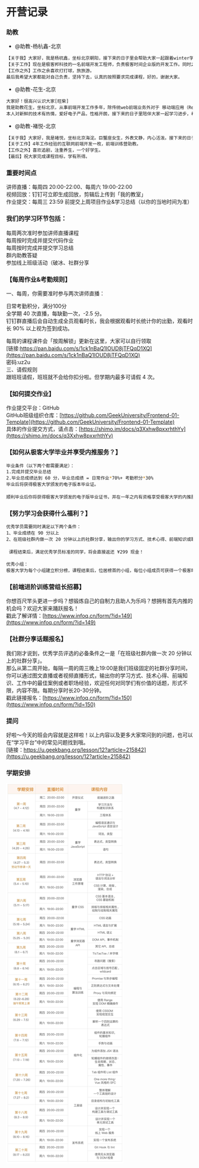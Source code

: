 # 开营记录

### 助教
- @助教-杨杭鑫-北京 
```bash
【关于我】大家好，我是杨杭鑫，坐标北京朝阳，接下来的日子里会帮助大家一起跟着winter学习前端训练营的课程，在学习过程中，欢迎大家随时骚扰。
【关于工作】现在是极客邦科技的一名前端开发工程师，负责极客时间企业版的开发工作。同时之前也有幸担任过前端训练营第0期的助教。
【工作之外】工作之余喜欢打打球，旅旅游。
最后我希望大家都能对自己负责，坚持下去，认真的按照要求完成课程，好的，谢谢大家。
```
- @助教-花生-北京 
```bash
大家好！很高兴认识大家[旺柴]
我是助教花生，坐标北京，从事前端开发工作多年，除传统web前端业务外对于 移动端应用（ReactNative、Flutter）桌面端应用（Electron）以及Nodejs也有较多实践，对工程化与可视化编辑方向有较多深入的了解。
本人对新鲜的技术有热情，爱好电子产品，性格开朗，接下来的日子里陪伴大家一起学习进步，希望各位学员都可以学有所成哦～
```
- @助教-褚悦-北京
```bash
【关于我】大家好，我是褚悦，坐标北京海淀。巨蟹座女生，外表文静，内心活泼。接下来的日子，希望和大家一起学习，一起成长。
【关于工作】4年工作经验的互联网前端开发一枚，前端训练营助教。
【工作之外】喜欢追剧，注重养生，一个好学生。
【最后】祝大家完成课程目标，学有所得。
```
### 重要时间点
讲师直播：每周四 20:00-22:00、每周六 19:00-22:00  
视频回放：钉钉可立即生成回放，剪辑后上传到「我的教室」  
作业提交：每周三 23:59 前提交上周项目作业&学习总结（以你的当地时间为准）
### 我们的学习环节包括：
每周两次准时参加讲师直播课程  
每周按时完成并提交代码作业   
每周按时完成并提交学习总结  
群内助教答疑  
参加线上班级活动（破冰、社群分享  
### 【每周作业&考勤规则】
一、每周，你需要准时参与两次讲师直播：
 
日常考勤积分，满分100分  
全学期 40 次直播，每缺勤一次，-2.5 分。  
钉钉群直播后会自动生成全员观看时长，我会根据观看时长统计你的出勤，观看时长 90% 以上视为签到成功。  

每周的课程课件会「按周解锁」更新在这里，大家可以自行领取  
[链接:https://pan.baidu.com/s/1ck1nBaQ1IOUD8jTFQqD1XQ](https://pan.baidu.com/s/1ck1nBaQ1IOUD8jTFQqD1XQ)  
密码:uz2u   
三、请假规则  
跟班班请假，班班就不会给你扣分啦。但学期内最多可请假 4 次。  
### ﻿【如何提交作业】
作业提交平台：GitHub  
GitHub班级组织仓库：[https://github.com/GeekUniversity/Frontend-01-Template](https://github.com/GeekUniversity/Frontend-01-Template)  
具体的作业提交方式，请点击：[https://shimo.im/docs/q3Xxhw8pxxrhthYv](https://shimo.im/docs/q3Xxhw8pxxrhthYv)  
### 【如何从极客大学毕业并享受内推服务？】
```bash
毕业条件（以下两个都需要满足）：
1.完成并提交毕业总结
2.毕业总成绩达到 60 分，毕业总成绩 = 日常作业*70%+ 考勤积分*30% 
毕业后将获得极客大学颁发的电子版本毕业证。

顺利毕业后你将获得极客大学颁发的电子版毕业证书，并在一年之内有资格享受极客大学的内推服务。极客大学的背书将大大提高你进大厂的概率，是不是很心动呢！

```
### 【努力学习会获得什么福利？】
```bash
优秀学员需要同时满足以下两个条件： 
1、毕业成绩在 90 分以上
2、在班级社群内做一次 20 分钟以上的社群分享，输出你的学习方式、技术心得、前端知识或职场经验。
 
 课程结束后，满足优秀学员标准的同学，将会直接返还 ¥299 现金！

优秀小组：
极客大学为每个小组建立积分榜，课程结束后，位居榜首的小组，每位小组成员可获得一个极客时间 99 元阅码，兑换任意专栏课程！（小组内未毕业学员无法获得哦）
```
### 【前端进阶训练营组长招募】
你想百尺竿头更进一步吗？想锻炼自己的自制力且助人为乐吗？想拥有首先内推的机会吗？欢迎大家来踊跃报名！  
戳此了解详情：[https://www.infoq.cn/form/?id=149](https://www.infoq.cn/form/?id=149)

### 【社群分享话题报名】
我们刚才说到，优秀学员评选的必备条件之一是「在班级社群内做一次 20 分钟以上的社群分享」。  
那么从第二周开始，每隔一周的周三晚上19:00是我们班级固定的社群分享时间，你可以通过图文直播或者视频直播形式，输出你的学习方式、技术心得、前端知识、工作中的最佳案例或者职场经验，欢迎任何对同学们有价值的话题，形式不限，内容不限。每期分享时长20-30分钟。  
戳此链接报名：[https://www.infoq.cn/form/?id=150](https://www.infoq.cn/form/?id=150)

### 提问
好啦～今天的班会内容就是这样啦！以上内容以及更多大家常问到的问题，也可以在“学习平台”中的常见问题找到哦。  
[链接：https://u.geekbang.org/lesson/12?article=215842](https://u.geekbang.org/lesson/12?article=215842)
### 学期安排
![](./call2order.jpg)

